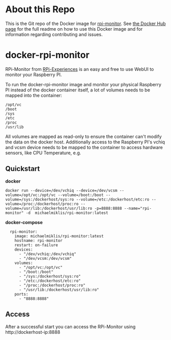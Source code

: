 # About this Repo

This is the Git repo of the Docker image for [rpi-monitor](https://hub.docker.com/r/michaelmiklis/rpi-monitor/). 
See [the Docker Hub page](https://hub.docker.com/r/michaelmiklis/rpi-monitor/) for the full readme on how to use this Docker 
image and for information regarding contributing and issues.

docker-rpi-monitor
========
RPi-Monitor from [RPi-Experiences](http://rpi-experiences.blogspot.de/p/rpi-monitor.html) is an easy and free to use WebUI to
monitor your Raspberry PI.

To run the docker-rpi-monitor image and monitor your physical Raspberry PI instead of the docker container itself, a lot of
volumes needs to be mapped into the container:

	/opt/vc
	/boot
	/sys	
	/etc	
	/proc	
	/usr/lib
	

All volumes are mapped as read-only to ensure the container can't modify the data on the docker host. Additionally access to
the Raspberry PI's vchiq and vcsm device needs to be mapped to the container to access hardware sensors, like CPU Temperature, e.g.

Quickstart
----------
**docker**  

	docker run --device=/dev/vchiq --device=/dev/vcsm --volume=/opt/vc:/opt/vc --volume=/boot:/boot --volume=/sys:/dockerhost/sys:ro --volume=/etc:/dockerhost/etc:ro --volume=/proc:/dockerhost/proc:ro --volume=/usr/lib:/dockerhost/usr/lib:ro -p=8888:8888 --name="rpi-monitor" -d  michaelmiklis/rpi-monitor:latest

**docker-compose**  

```
  rpi-monitor:
    image: michaelmiklis/rpi-monitor:latest
    hostname: rpi-monitor
    restart: on-failure
    devices:
      - "/dev/vchiq:/dev/vchiq"
      - "/dev/vcsm:/dev/vcsm"
    volumes:
      - "/opt/vc:/opt/vc"
      - "/boot:/boot"
      - "/sys:/dockerhost/sys:ro"
      - "/etc:/dockerhost/etc:ro"
      - "/proc:/dockerhost/proc:ro"
      - "/usr/lib:/dockerhost/usr/lib:ro"
    ports:
      - "8888:8888"
```

Access
----------
After a successful start you can access the RPi-Monitor using http://dockerhost-ip:8888

